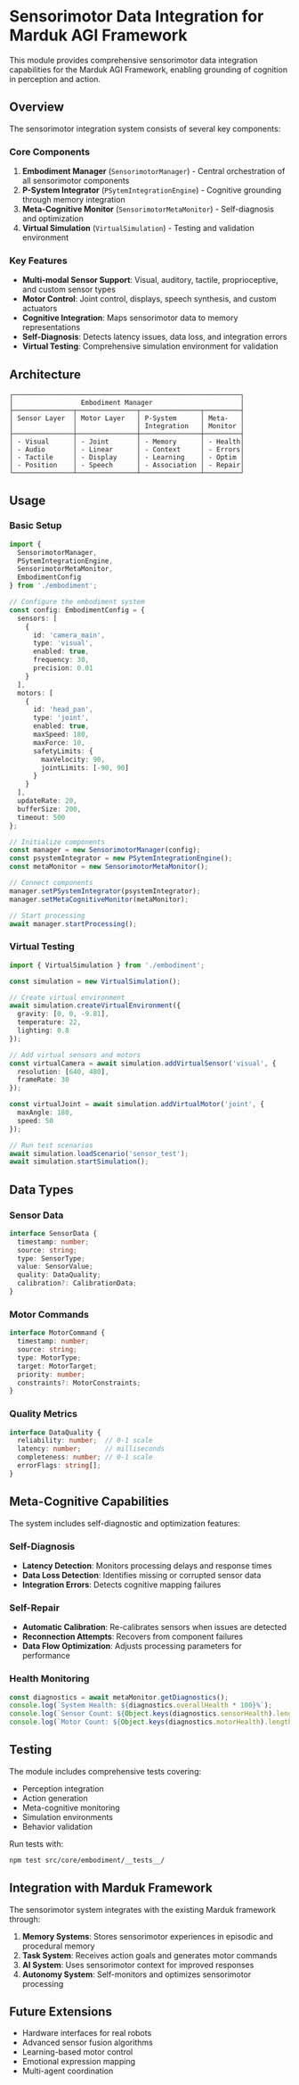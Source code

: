 # Sensorimotor Data Integration for Marduk AGI Framework

This module provides comprehensive sensorimotor data integration capabilities for the Marduk AGI Framework, enabling grounding of cognition in perception and action.

## Overview

The sensorimotor integration system consists of several key components:

### Core Components

1. **Embodiment Manager** (`SensorimotorManager`) - Central orchestration of all sensorimotor components
2. **P-System Integrator** (`PSytemIntegrationEngine`) - Cognitive grounding through memory integration
3. **Meta-Cognitive Monitor** (`SensorimotorMetaMonitor`) - Self-diagnosis and optimization
4. **Virtual Simulation** (`VirtualSimulation`) - Testing and validation environment

### Key Features

- **Multi-modal Sensor Support**: Visual, auditory, tactile, proprioceptive, and custom sensor types
- **Motor Control**: Joint control, displays, speech synthesis, and custom actuators
- **Cognitive Integration**: Maps sensorimotor data to memory representations
- **Self-Diagnosis**: Detects latency issues, data loss, and integration errors
- **Virtual Testing**: Comprehensive simulation environment for validation

## Architecture

```
┌─────────────────────────────────────────────────────────┐
│                 Embodiment Manager                      │
├───────────────┬───────────────┬───────────────┬─────────┤
│ Sensor Layer  │ Motor Layer   │ P-System      │ Meta-   │
│               │               │ Integration   │ Monitor │
├───────────────┼───────────────┼───────────────┼─────────┤
│ - Visual      │ - Joint       │ - Memory      │ - Health│
│ - Audio       │ - Linear      │ - Context     │ - Errors│
│ - Tactile     │ - Display     │ - Learning    │ - Optim │
│ - Position    │ - Speech      │ - Association │ - Repair│
└───────────────┴───────────────┴───────────────┴─────────┘
```

## Usage

### Basic Setup

```typescript
import { 
  SensorimotorManager, 
  PSytemIntegrationEngine,
  SensorimotorMetaMonitor,
  EmbodimentConfig 
} from './embodiment';

// Configure the embodiment system
const config: EmbodimentConfig = {
  sensors: [
    {
      id: 'camera_main',
      type: 'visual',
      enabled: true,
      frequency: 30,
      precision: 0.01
    }
  ],
  motors: [
    {
      id: 'head_pan',
      type: 'joint',
      enabled: true,
      maxSpeed: 180,
      maxForce: 10,
      safetyLimits: {
        maxVelocity: 90,
        jointLimits: [-90, 90]
      }
    }
  ],
  updateRate: 20,
  bufferSize: 200,
  timeout: 500
};

// Initialize components
const manager = new SensorimotorManager(config);
const psystemIntegrator = new PSytemIntegrationEngine();
const metaMonitor = new SensorimotorMetaMonitor();

// Connect components
manager.setPSystemIntegrator(psystemIntegrator);
manager.setMetaCognitiveMonitor(metaMonitor);

// Start processing
await manager.startProcessing();
```

### Virtual Testing

```typescript
import { VirtualSimulation } from './embodiment';

const simulation = new VirtualSimulation();

// Create virtual environment
await simulation.createVirtualEnvironment({
  gravity: [0, 0, -9.81],
  temperature: 22,
  lighting: 0.8
});

// Add virtual sensors and motors
const virtualCamera = await simulation.addVirtualSensor('visual', {
  resolution: [640, 480],
  frameRate: 30
});

const virtualJoint = await simulation.addVirtualMotor('joint', {
  maxAngle: 180,
  speed: 50
});

// Run test scenarios
await simulation.loadScenario('sensor_test');
await simulation.startSimulation();
```

## Data Types

### Sensor Data
```typescript
interface SensorData {
  timestamp: number;
  source: string;
  type: SensorType;
  value: SensorValue;
  quality: DataQuality;
  calibration?: CalibrationData;
}
```

### Motor Commands
```typescript
interface MotorCommand {
  timestamp: number;
  source: string;
  type: MotorType;
  target: MotorTarget;
  priority: number;
  constraints?: MotorConstraints;
}
```

### Quality Metrics
```typescript
interface DataQuality {
  reliability: number;  // 0-1 scale
  latency: number;      // milliseconds
  completeness: number; // 0-1 scale
  errorFlags: string[];
}
```

## Meta-Cognitive Capabilities

The system includes self-diagnostic and optimization features:

### Self-Diagnosis
- **Latency Detection**: Monitors processing delays and response times
- **Data Loss Detection**: Identifies missing or corrupted sensor data
- **Integration Errors**: Detects cognitive mapping failures

### Self-Repair
- **Automatic Calibration**: Re-calibrates sensors when issues are detected
- **Reconnection Attempts**: Recovers from component failures
- **Data Flow Optimization**: Adjusts processing parameters for performance

### Health Monitoring
```typescript
const diagnostics = await metaMonitor.getDiagnostics();
console.log(`System Health: ${diagnostics.overallHealth * 100}%`);
console.log(`Sensor Count: ${Object.keys(diagnostics.sensorHealth).length}`);
console.log(`Motor Count: ${Object.keys(diagnostics.motorHealth).length}`);
```

## Testing

The module includes comprehensive tests covering:

- Perception integration
- Action generation
- Meta-cognitive monitoring
- Simulation environments
- Behavior validation

Run tests with:
```bash
npm test src/core/embodiment/__tests__/
```

## Integration with Marduk Framework

The sensorimotor system integrates with the existing Marduk framework through:

1. **Memory Systems**: Stores sensorimotor experiences in episodic and procedural memory
2. **Task System**: Receives action goals and generates motor commands
3. **AI System**: Uses sensorimotor context for improved responses
4. **Autonomy System**: Self-monitors and optimizes sensorimotor processing

## Future Extensions

- Hardware interfaces for real robots
- Advanced sensor fusion algorithms
- Learning-based motor control
- Emotional expression mapping
- Multi-agent coordination